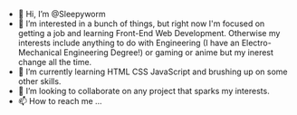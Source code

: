 - 👋 Hi, I’m @Sleepyworm
- 👀 I’m interested in a bunch of things, but right now I'm focused on getting a job and learning Front-End Web Development. Otherwise my interests include anything to do with Engineering (I have an Electro-Mechanical Engineering Degree!) or gaming or anime but my inerest change all the time.
- 🌱 I’m currently learning HTML CSS JavaScript and brushing up on some other skills.
- 💞️ I’m looking to collaborate on any project that sparks my interests.
- 📫 How to reach me ...

<!---
Sleepyworm/Sleepyworm is a ✨ special ✨ repository because its `README.md` (this file) appears on your GitHub profile.
You can click the Preview link to take a look at your changes.
--->

